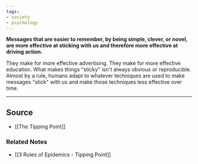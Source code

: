 ```yaml
---
tags:
- society
- psychology
---
```

**Messages that are easier to remember, by being simple, clever, or novel, are more effective at sticking with us and therefore more effective at driving action.**

They make for more effective advertising. They make for more effective education. What makes things "sticky" isn't always obvious or reproducible. Almost by a rule, humans adapt to whatever techniques are used to make messages "stick" with us and make those techniques less effective over time.

---

## Source
- [[The Tipping Point]]

### Related Notes
- [[3 Rules of Epidemics - Tipping Point]]